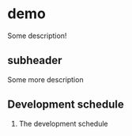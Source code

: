 # demo

Some description!

## subheader

Some more description

## Development schedule

1. The development schedule
